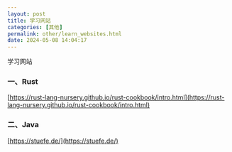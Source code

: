 ```yaml
---
layout: post
title: 学习网站
categories: [其他]
permalink: other/learn_websites.html
date: 2024-05-08 14:04:17
---
```

学习网站

<!--more-->

### 一、Rust
[https://rust-lang-nursery.github.io/rust-cookbook/intro.html](https://rust-lang-nursery.github.io/rust-cookbook/intro.html)


### 二、Java
[https://stuefe.de/](https://stuefe.de/)